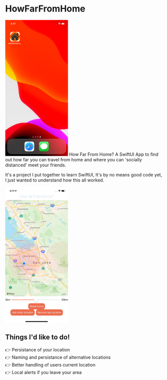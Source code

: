 # HowFarFromHome
<img src="/images/app_icon.png" width="200" />
How Far From Home? A SwiftUI App to find out how far you can travel from home and where you can 'socially distanced' meet your friends.

It's a project I put together to learn SwiftUI, It's by no means good code yet, I just wanted to understand how this all worked.

<img src="/images/app_screen.png" width="200" />

## Things I'd like to do!
👉 Persistance of your location  
👉 Naming and persistance of alternative locations  
👉 Better handling of users current location  
👉 Local alerts if you leave your area  
